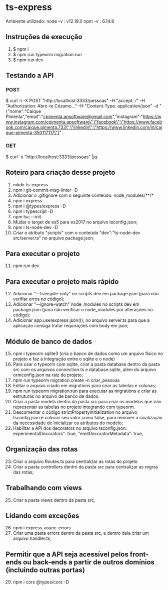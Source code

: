 # ts-express

Ambiente utilizado:
node -v : v12.19.0 
npm -v : 6.14.8

## Instruções de execução

1. $ npm i
2. $ npm run typeorm migration:run
3. $ npm run dev

## Testando a API
### POST
$ curl -i -X POST "http://localhost:3333/pessoas" -H "accept: */*" -H "Authorization: Abre-te Cézamo..." -H "Content-Type: application/json" -d "{\"nome\":\"Caique Pimenta\",\"email\":\"cpimenta.apsoftware@gmail.com\",\"instagram\":\"https://www.instagram.com/cpimenta.apsoftware\",\"facebook\":\"https://www.facebook.com/caique.pimenta.733\",\"linkedin\":\"https://www.linkedin.com/in/caique-pimenta-350117117\"}"

### GET
$ curl -s "http://localhost:3333/pessoas" |jq

## Roteiro para criação desse projeto
1. mkdir ts-express
2. npm i git-commit-msg-linter -D
3. Adicionar o .gitignore com o seguinte conteúdo: node_modules/**/*
4. npm i express
5. npm i @types/express -D
6. npm i typescript -D
7. npm tsc --init
8. Mudar o target de es5 para es2017 no arquivo tsconfig.json;
9. npm i ts-node-dev -D
10. Criar o atributo "scripts" com o conteúdo "dev":"ts-node-dev src/server.ts" no arquivo package.json;

## Para executar o projeto
11. npm run dev

## Para executar o projeto mais rápido
12. Adicionar "--transpile-only" no scripts dev em package.json (para não verifiar erros no código);
13. Adicionar "--ignore-watch" node_modules no scripts dev em package.json (para não verificar o node_modules por alterações no código);
14. Adicionar app.use(express.json()); no arquivo server.ts para que a aplicação consiga tratar requisições com body em json;

## Módulo de banco de dados
15. npm i typeorm sqlite3 (cria o banco de dados como um arquivo físico no projeto e faz a integração entre o sqlite e o node)
16. Para usar o typeorm com sqlite, criar a pasta database dentro da pasta src com os arquivos connection.ts e database.sqlite, além do arquivo ormconfig.json na raiz do projeto;
17. npm run typeorm migration:create -n criar_pessoas
18. Editar o arquivo criado em migrations para criar as tabelas e colunas;
19. npm run typeorm migration:run para executar as migrations e criar as estruturas no arquivo de banco de dados.
20. Criar a pasta models dentro da pasta src para criar os modelos que irão representar as tabelas no projeto integrando com typeorm.
21. Descomentar o código strictPropertyInitialization no arquivo tsconfig.json e colocar seu valor como false, para remover a sinalização da necessidade de inicializar os atributos do modelo;
22. Habilitar a API dos decorators no arquivo tsconfig.json: experimentalDecorators": true, "emitDecoratorMetadata": true, 

## Organização das rotas
23. Criar o arquivo Routes.ts para centralizar as rotas do projeto
24. Criar a pasta controllers dentro da pasta src para centralizar as regras das rotas;

## Trabalhando com views
25. Criar a pasta views dentro da pasta src;

## Lidando com exceções
26. npm i express-async-errors
27. Criar uma pasta errors dentro da pasta src, e dentro dela criar um arquivo handler.ts;


## Permitir que a API seja acessível pelos front-ends ou back-ends a partir de outros domínios (incluindo outras portas)
29. npm i cors @types/cors -D

